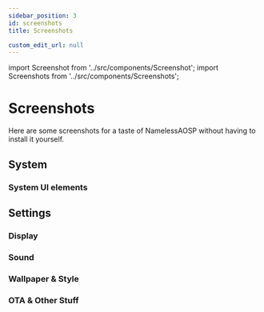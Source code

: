 ```yaml
---
sidebar_position: 3
id: screenshots
title: Screenshots

custom_edit_url: null
---
```


import Screenshot from '../src/components/Screenshot';
import Screenshots from '../src/components/Screenshots';

# Screenshots

Here are some screenshots for a taste of NamelessAOSP without having to install it yourself.

## System

### System UI elements
<Screenshots>
  <Screenshot name="sys-ui-home" alt="Home" />
  <Screenshot name="sys-ui-lock-screen" alt="Lock Screen" />
  <Screenshot name="sys-ui-qs" alt="Quick settings" />
  <Screenshot name="sys-ui-recent" alt="Recent Actions" />
</Screenshots>

## Settings

### Display
<Screenshots>
  <Screenshot name="display-1" alt="Brightness & Lock Display" />
  <Screenshot name="display-2" alt="Appearance & Colours" />
  <Screenshot name="display-3" alt="QS Panel & Status bar" />
  <Screenshot name="display-4" alt="Gestures & Theme" />
</Screenshots>

### Sound
<Screenshots>
  <Screenshot name="sound-settings" alt="Sound and Vibration" />
  <Screenshot name="sound-settings-2" alt="Sound settings" />
  <Screenshot name="sound-settings-dolby" alt="Dolby Atmos" />
</Screenshots>

### Wallpaper & Style
<Screenshots>
  <Screenshot name="wallpaper-style" alt="Wallpaper & style home" />
  <Screenshot name="wallpaper-choice" alt="OS wallpapers" />
  <Screenshot name="style-grid" alt="App grid options" />
</Screenshots>

### OTA & Other Stuff
<Screenshots>
  <Screenshot name="system-update" alt="System update" />
  <Screenshot name="privacy" alt="Privacy settings" />
  <Screenshot name="battery" alt="Battery settings" />
</Screenshots>




